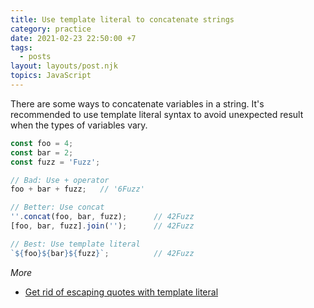 ```yaml
---
title: Use template literal to concatenate strings
category: practice
date: 2021-02-23 22:50:00 +7
tags:
  - posts
layout: layouts/post.njk
topics: JavaScript
---
```


There are some ways to concatenate variables in a string. It's recommended to use template literal syntax to avoid unexpected result when the types of variables vary.

```js
const foo = 4;
const bar = 2;
const fuzz = 'Fuzz';

// Bad: Use + operator
foo + bar + fuzz;   // '6Fuzz'

// Better: Use concat
''.concat(foo, bar, fuzz);      // 42Fuzz
[foo, bar, fuzz].join('');      // 42Fuzz

// Best: Use template literal
`${foo}${bar}${fuzz}`;          // 42Fuzz
```

_More_

* [Get rid of escaping quotes with template literal](/get-rid-of-escaping-quotes-with-template-literal.html)
